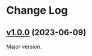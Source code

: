 # Change Log

## [v1.0.0](https://github.com/thewizardplusplus/go-writable-fs/tree/v1.0.0) (2023-06-09)

Major version.
